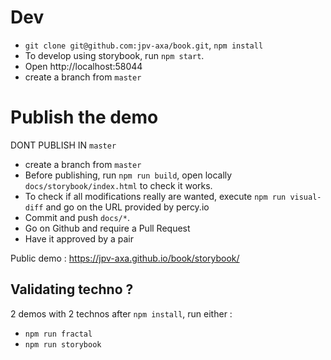 # Dev

* `git clone git@github.com:jpv-axa/book.git`, `npm install`
* To develop using storybook, run `npm start`.
* Open http://localhost:58044
* create a branch from `master`


# Publish the demo

DONT PUBLISH IN `master`

* create a branch from `master`
* Before publishing, run `npm run build`, open locally `docs/storybook/index.html` to check it works.
* To check if all modifications really are wanted, execute `npm run visual-diff` and go on the URL provided by percy.io
* Commit and push `docs/*`.
* Go on Github and require a Pull Request
* Have it approved by a pair

Public demo : https://jpv-axa.github.io/book/storybook/


## Validating techno ?

2 demos with 2 technos
after `npm install`, run either :

- `npm run fractal`
- `npm run storybook`

